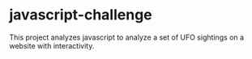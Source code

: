 # javascript-challenge

This project analyzes javascript to analyze a set of UFO sightings on a website with interactivity. 
